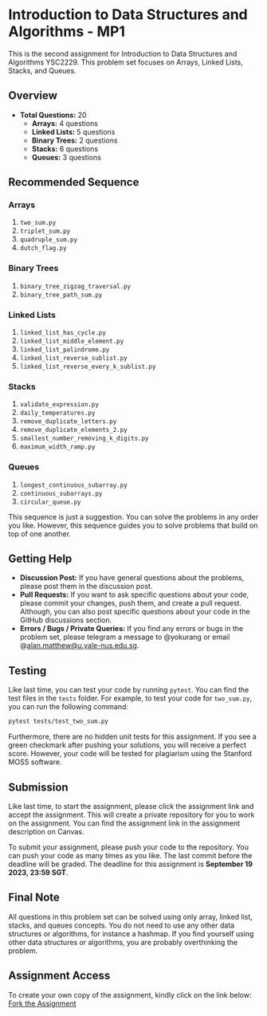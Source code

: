 # Introduction to Data Structures and Algorithms - MP1

This is the second assignment for Introduction to Data Structures and Algorithms YSC2229. This problem set focuses on Arrays, Linked Lists, Stacks, and Queues.

## Overview

- **Total Questions:** 20
  - **Arrays:** 4 questions
  - **Linked Lists:** 5 questions
  - **Binary Trees:** 2 questions
  - **Stacks:** 6 questions
  - **Queues:** 3 questions

## Recommended Sequence

### Arrays

1. `two_sum.py`
2. `triplet_sum.py`
3. `quadruple_sum.py`
4. `dutch_flag.py`

### Binary Trees
1. `binary_tree_zigzag_traversal.py`
2. `binary_tree_path_sum.py`

### Linked Lists

1. `linked_list_has_cycle.py`
2. `linked_list_middle_element.py`
3. `linked_list_palindrome.py`
4. `linked_list_reverse_sublist.py`
5. `linked_list_reverse_every_k_sublist.py`

### Stacks

1. `validate_expression.py`
2. `daily_temperatures.py`
3. `remove_duplicate_letters.py`
4. `remove_duplicate_elements_2.py`
5. `smallest_number_removing_k_digits.py`
6. `maximum_width_ramp.py` 

### Queues

1. `longest_continuous_subarray.py`
2. `continuous_subarrays.py`
3. `circular_queue.py`

This sequence is just a suggestion. You can solve the problems in any order you like. However, this sequence guides you to solve problems that build on top of one another.

## Getting Help

- **Discussion Post:** If you have general questions about the problems, please post them in the discussion post.
- **Pull Requests:** If you want to ask specific questions about your code, please commit your changes, push them, and create a pull request. Although, you can also post specific questions about your code in the GitHub discussions section.
- **Errors / Bugs / Private Queries:** If you find any errors or bugs in the problem set, please telegram a message to @yokurang or email @alan.matthew@u.yale-nus.edu.sg.

## Testing

Like last time, you can test your code by running ```pytest```. You can find the test files in the `tests` folder. For example, to test your code for `two_sum.py`, you can run the following command:

```bash
pytest tests/test_two_sum.py
```

Furthermore, there are no hidden unit tests for this assignment. If you see a green checkmark after pushing your solutions, you will receive a perfect score. However, your code will be tested for plagiarism using the Stanford MOSS software.

## Submission

Like last time, to start the assignment, please click the assignment link and accept the assignment. This will create a private repository for you to work on the assignment. You can find the assignment link in the assignment description on Canvas. 

To submit your assignment, please push your code to the repository. You can push your code as many times as you like. The last commit before the deadline will be graded. The deadline for this assignment is **September 19 2023, 23:59 SGT**.

## Final Note

All questions in this problem set can be solved using only array, linked list, stacks, and queues concepts. You do not need to use any other data structures or algorithms, for instance a hashmap. If you find yourself using other data structures or algorithms, you are probably overthinking the problem.

## Assignment Access
To create your own copy of the assignment, kindly click on the link below: 
[Fork the Assignment](https://classroom.github.com/a/Ztq533Z-)

